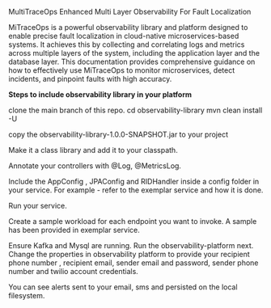  MultiTraceOps
Enhanced Multi Layer Observability For Fault Localization


MiTraceOps is a powerful observability library and platform designed to enable precise fault localization in cloud-native microservices-based systems. It achieves this by collecting and correlating logs and metrics across multiple layers of the system, including the application layer and the database layer. This documentation provides comprehensive guidance on how to effectively use MiTraceOps to monitor microservices, detect incidents, and pinpoint faults with high accuracy.

**Steps to include observability library in your platform**

 clone the main branch of this repo.
 cd observability-library
 mvn clean install -U

 copy the observability-library-1.0.0-SNAPSHOT.jar to your project 

 Make it a class library and add it to your classpath.

 Annotate your controllers with @Log, @MetricsLog.

 Include the AppConfig , JPAConfig and RIDHandler inside a config folder in your service. For example - refer to the exemplar service and how it is done.

 Run your service.

 Create a sample workload for each endpoint you want to invoke. A sample has been provided in exemplar service.

Ensure Kafka and Mysql are running. Run the observability-platform next. Change the properties in observability platform to provide your recipient phone number , recipient email, sender email and password, sender phone number and twilio account credentials. 

You can see alerts sent to your email, sms and persisted on the local filesystem.

 

 
